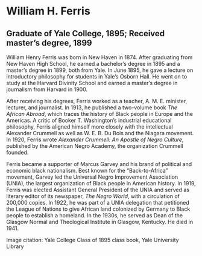 # William H. Ferris
## Graduate of Yale College, 1895; Received master’s degree, 1899
William Henry Ferris was born in New Haven in 1874. After graduating from New Haven High
School, he earned a bachelor’s degree in 1895 and a master’s degree in 1899, both from Yale.
In June 1895, he gave a lecture on introductory philosophy for students in Yale’s Osborn Hall.
He went on to study at the Harvard Divinity School and earned a master’s degree in journalism
from Harvard in 1900.

After receiving his degrees, Ferris worked as a teacher, A. M. E. minister, lecturer, and
journalist. In 1913, he published a two-volume book *The African Abroad*, which traces the
history of Black people in Europe and the Americas. A critic of Booker T. Washington’s industrial
educational philosophy, Ferris aligned himself more closely with the intellectual Alexander
Crummell as well as W. E. B. Du Bois and the Niagara movement. In 1920, Ferris wrote
*Alexander Crummell: An Apostle of Negro Culture*, published by the American Negro Academy,
the organization Crummell founded.

Ferris became a supporter of Marcus Garvey and his brand of political and economic black
nationalism. Best known for the “Back-to-Africa” movement, Garvey led the Universal Negro
Improvement Association (UNIA), the largest organization of Black people in American history.
In 1919, Ferris was elected Assistant General President of the UNIA and served as literary
editor of its newspaper, *The Negro World*, with a circulation of 200,000 copies. In 1922, he was
part of a UNIA delegation that petitioned the League of Nations to give African land colonized by
Germany to Black people to establish a homeland. In the 1930s, he served as Dean of the
Glasgow Normal and Theological Institute in Glasgow, Kentucky. He died in 1941.

Image citation: Yale College Class of 1895 class book, Yale University Library
